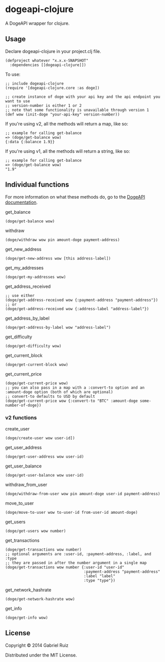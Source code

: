 # dogeapi-clojure

A DogeAPI wrapper for clojure.

## Usage

Declare dogeapi-clojure in your project.clj file.


    (defproject whatever "x.x.x-SNAPSHOT"
      :dependencies [[dogeapi-clojure]])


To use:

    ;; include dogeapi-clojure
    (require '[dogeapi-clojure.core :as doge])

    ;; create instance of doge with your api key and the api endpoint you want to use
    ;; version-number is either 1 or 2
    ;; note that some functionality is unavailable through version 1
    (def wow (init-doge "your-api-key" version-number))

If you're using v2, all the methods will return a map, like so:

    ;; example for calling get-balance
    => (doge/get-balance wow)
    {:data {:balance 1.9}}

If you're using v1, all the methods will return a string, like so:

    ;; example for calling get-balance
    => (doge/get-balance wow)
    "1.9"

## Individual functions

For more information on what these methods do, go to the [DogeAPI documentation](https://www.dogeapi.com/api_documentation).

get\_balance

    (doge/get-balance wow)

withdraw

    (doge/withdraw wow pin amount-doge payment-address)

get\_new\_address

    (doge/get-new-address wow [this address-label])

get\_my\_addresses

    (doge/get-my-addresses wow)

get\_address\_received

    ;; use either
    (doge/get-address-received wow {:payment-address "payment-address"})
    ;; or
    (doge/get-address-received wow {:address-label "address-label"})

get\_address\_by\_label

    (doge/get-address-by-label wow "address-label")

get\_difficulty

    (doge/get-difficulty wow)

get\_current\_block

    (doge/get-current-block wow)


get\_current\_price

    (doge/get-current-price wow)
    ;; you can also pass in a map with a :convert-to option and an :amount-doge option (both of which are optional)
    ;; convert-to defaults to USD by default
    (doge/get-current-price wow {:convert-to "BTC" :amount-doge some-number-of-doge})


### v2 functions

create\_user


    (doge/create-user wow user-id])


get\_user\_address


    (doge/get-user-address wow user-id)


get\_user\_balance


    (doge/get-user-balance wow user-id)


withdraw\_from\_user


    (doge/withdraw-from-user wow pin amount-doge user-id payment-address)


move\_to\_user


    (doge/move-to-user wow to-user-id from-user-id amount-doge)


get_users


    (doge/get-users wow number)


get\_transactions


    (doge/get-transactions wow number)
    ;; optional arguments are :user-id, :payment-address, :label, and :type
    ;; they are passed in after the number argument in a single map
    (doge/get-transactions wow number {:user-id "user-id"
                                       :payment-address "payment-address"
                                       :label "label"
                                       :type "type"})


get\_network\_hashrate


    (doge/get-network-hashrate wow)


get\_info


    (doge/get-info wow)


## License

Copyright © 2014 Gabriel Ruiz

Distributed under the MIT License.
